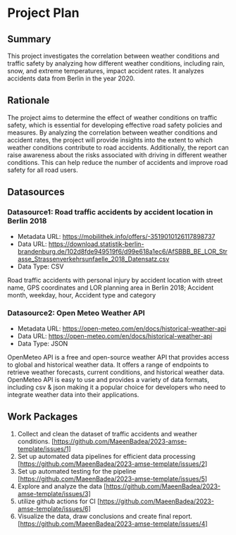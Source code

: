 # Project Plan

## Summary

<!-- Describe your data science project in max. 5 sentences. -->
This project investigates the correlation between weather conditions and traffic safety by analyzing how different weather conditions, including rain, snow, and extreme temperatures, impact accident rates. It analyzes accidents data from Berlin in the year 2020.

## Rationale

<!-- Outline the impact of the analysis, e.g. which pains it solves. -->
The project aims to determine the effect of weather conditions on traffic safety, which is essential for developing effective road safety policies and measures. By analyzing the correlation between weather conditions and accident rates, the project will provide insights into the extent to which weather conditions contribute to road accidents. Additionally, the report can raise awareness about the risks associated with driving in different weather conditions. This can help reduce the number of accidents and improve road safety for all road users.

## Datasources

<!-- Describe each datasources you plan to use in a section. Use the prefic "DatasourceX" where X is the id of the datasource. -->

### Datasource1: Road traffic accidents by accident location in Berlin 2018
* Metadata URL: https://mobilithek.info/offers/-3519010126117898737
* Data URL: https://download.statistik-berlin-brandenburg.de/102d8fde949519f6/d99e618a1ec6/AfSBBB_BE_LOR_Strasse_Strassenverkehrsunfaelle_2018_Datensatz.csv
* Data Type: CSV

Road traffic accidents with personal injury by accident location with street name, GPS coordinates and LOR planning area in Berlin 2018; Accident month, weekday, hour, Accident type and category

### Datasource2: Open Meteo Weather API
* Metadata URL: https://open-meteo.com/en/docs/historical-weather-api
* Data URL: https://open-meteo.com/en/docs/historical-weather-api
* Data Type: JSON

OpenMeteo API is a free and open-source weather API that provides access to global and historical weather data. It offers a range of endpoints to retrieve weather forecasts, current conditions, and historical weather data. OpenMeteo API is easy to use and provides a variety of data formats, including csv & json making it a popular choice for developers who need to integrate weather data into their applications.



## Work Packages

<!-- List of work packages ordered sequentially, each pointing to an issue with more details. -->

1. Collect and clean the dataset of traffic accidents and weather conditions. [https://github.com/MaeenBadea/2023-amse-template/issues/1]
2. Set up automated data pipelines for efficient data processing [https://github.com/MaeenBadea/2023-amse-template/issues/2]
3. Set up automated testing for the pipeline [https://github.com/MaeenBadea/2023-amse-template/issues/5]
4. Explore and analyze the data [https://github.com/MaeenBadea/2023-amse-template/issues/3]
5. utilize github actions for CI [https://github.com/MaeenBadea/2023-amse-template/issues/6]
6. Visualize the data, draw conclusions and create final report. [https://github.com/MaeenBadea/2023-amse-template/issues/4]


